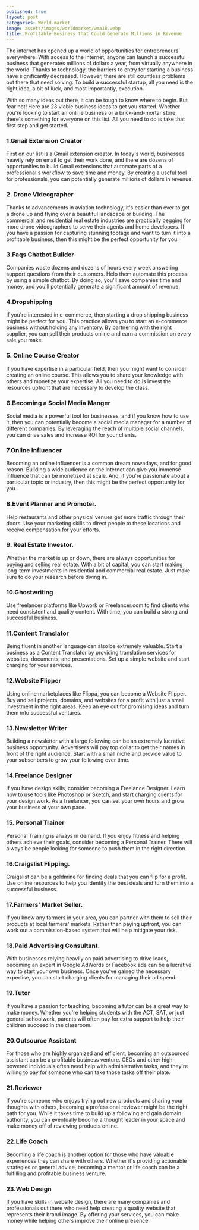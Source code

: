 ```yaml
---
published: true
layout: post
categories: World-market
image: assets/images/worldmarket/wma18.webp
title: Profitable Business That Could Generate Millions in Revenue
---
```



The internet has opened up a world of opportunities for entrepreneurs everywhere. With access to the internet, anyone can launch a successful business that generates millions of dollars a year, from virtually anywhere in the world. Thanks to technology, the barriers to entry for starting a business have significantly decreased. However, there are still countless problems out there that need solving. To build a successful startup, all you need is the right idea, a bit of luck, and most importantly, execution.

With so many ideas out there, it can be tough to know where to begin. But fear not! Here are 23 viable business ideas to get you started. Whether you're looking to start an online business or a brick-and-mortar store, there's something for everyone on this list. All you need to do is take that first step and get started.

### 1.Gmail Extension Creator
First on our list is a Gmail extension creator. In today's world, businesses heavily rely on email to get their work done, and there are dozens of opportunities to build Gmail extensions that automate parts of a professional's workflow to save time and money. By creating a useful tool for professionals, you can potentially generate millions of dollars in revenue.

### 2. Drone Videographer
Thanks to advancements in aviation technology, it's easier than ever to get a drone up and flying over a beautiful landscape or building. The commercial and residential real estate industries are practically begging for more drone videographers to serve their agents and home developers. If you have a passion for capturing stunning footage and want to turn it into a profitable business, then this might be the perfect opportunity for you.

### 3.Faqs Chatbot Builder
Companies waste dozens and dozens of hours every week answering support questions from their customers. Help them automate this process by using a simple chatbot. By doing so, you'll save companies time and money, and you'll potentially generate a significant amount of revenue.

### 4.Dropshipping
If you're interested in e-commerce, then starting a drop shipping business might be perfect for you. This practice allows you to start an e-commerce business without holding any inventory. By partnering with the right supplier, you can sell their products online and earn a commission on every sale you make.

### 5. Online Course Creator
If you have expertise in a particular field, then you might want to consider creating an online course. This allows you to share your knowledge with others and monetize your expertise. All you need to do is invest the resources upfront that are necessary to develop the class.

### 6.Becoming a Social Media Manger
Social media is a powerful tool for businesses, and if you know how to use it, then you can potentially become a social media manager for a number of different companies. By leveraging the reach of multiple social channels, you can drive sales and increase ROI for your clients.

### 7.Online Influencer
Becoming an online influencer is a common dream nowadays, and for good reason. Building a wide audience on the internet can give you immense influence that can be monetized at scale. And, if you're passionate about a particular topic or industry, then this might be the perfect opportunity for you.

### 8.Event Planner and Promoter.
Help restaurants and other physical venues get more traffic through their doors. Use your marketing skills to direct people to these locations and receive compensation for your efforts.

### 9. Real Estate Investor.
Whether the market is up or down, there are always opportunities for buying and selling real estate. With a bit of capital, you can start making long-term investments in residential and commercial real estate. Just make sure to do your research before diving in.

### 10.Ghostwriting
Use freelancer platforms like Upwork or Freelancer.com to find clients who need consistent and quality content. With time, you can build a strong and successful business.

### 11.Content Translator
Being fluent in another language can also be extremely valuable. Start a business as a Content Translator by providing translation services for websites, documents, and presentations. Set up a simple website and start charging for your services.

### 12.Website Flipper
Using online marketplaces like Flippa, you can become a Website Flipper. Buy and sell projects, domains, and websites for a profit with just a small investment in the right areas. Keep an eye out for promising ideas and turn them into successful ventures.

### 13.Newsletter Writer
Building a newsletter with a large following can be an extremely lucrative business opportunity. Advertisers will pay top dollar to get their names in front of the right audience. Start with a small niche and provide value to your subscribers to grow your following over time.

### 14.Freelance Designer
If you have design skills, consider becoming a Freelance Designer. Learn how to use tools like Photoshop or Sketch, and start charging clients for your design work. As a freelancer, you can set your own hours and grow your business at your own pace.

### 15. Personal Trainer
Personal Training is always in demand. If you enjoy fitness and helping others achieve their goals, consider becoming a Personal Trainer. There will always be people looking for someone to push them in the right direction.

### 16.Craigslist Flipping.
Craigslist can be a goldmine for finding deals that you can flip for a profit. Use online resources to help you identify the best deals and turn them into a successful business.

### 17.Farmers' Market Seller.
If you know any farmers in your area, you can partner with them to sell their products at local farmers' markets. Rather than paying upfront, you can work out a commission-based system that will help mitigate your risk.

### 18.Paid Advertising Consultant.
With businesses relying heavily on paid advertising to drive leads, becoming an expert in Google AdWords or Facebook ads can be a lucrative way to start your own business. Once you've gained the necessary expertise, you can start charging clients for managing their ad spend.

### 19.Tutor
If you have a passion for teaching, becoming a tutor can be a great way to make money. Whether you're helping students with the ACT, SAT, or just general schoolwork, parents will often pay for extra support to help their children succeed in the classroom.

### 20.Outsource Assistant
For those who are highly organized and efficient, becoming an outsourced assistant can be a profitable business venture. CEOs and other high-powered individuals often need help with administrative tasks, and they're willing to pay for someone who can take those tasks off their plate.

### 21.Reviewer
If you're someone who enjoys trying out new products and sharing your thoughts with others, becoming a professional reviewer might be the right path for you. While it takes time to build up a following and gain domain authority, you can eventually become a thought leader in your space and make money off of reviewing products online.

### 22.Life Coach
Becoming a life coach is another option for those who have valuable experiences they can share with others. Whether it's providing actionable strategies or general advice, becoming a mentor or life coach can be a fulfilling and profitable business venture.

### 23.Web Design
If you have skills in website design, there are many companies and professionals out there who need help creating a quality website that represents their brand image. By offering your services, you can make money while helping others improve their online presence.
